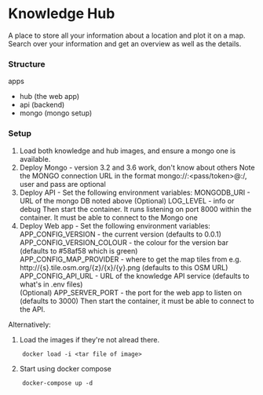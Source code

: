 # Knowledge Hub
A place to store all your information about a location and plot it on a map. Search over your information and get an overview as well as the details.

### Structure
apps
 - hub (the web app)
 - api (backend)
 - mongo (mongo setup)

### Setup
1. Load both knowledge and hub images, and ensure a mongo one is available.
2. Deploy Mongo - version 3.2 and 3.6 work, don't know about others
    Note the MONGO connection URL in the format mongo://<user>:<pass/token>@<host>:<port>/<database>, user and pass are optional
3. Deploy API - 
    Set the following environment variables:
        MONGODB_URI - URL of the mongo DB noted above
        (Optional) LOG_LEVEL - info or debug
    Then start the container. It runs listening on port 8000 within the container. It must be able to connect to the Mongo one
4. Deploy Web app - 
    Set the following environment variables:
        APP_CONFIG_VERSION - the current version (defaults to 0.0.1)<br/>
        APP_CONFIG_VERSION_COLOUR - the colour for the version bar (defaults to #58af58 which is green)<br/>
        APP_CONFIG_MAP_PROVIDER - where to get the map tiles from e.g. http://{s}.tile.osm.org/{z}/{x}/{y}.png (defaults to this OSM URL)<br/>
        APP_CONFIG_API_URL - URL of the knowledge API service (defaults to what's in .env files)<br/>
        (Optional)
        APP_SERVER_PORT - the port for the web app to listen on (defaults to 3000)
    Then start the container, it must be able to connect to the API.

Alternatively:
1. Load the images if they're not alread there.
```
    docker load -i <tar file of image>
```
2. Start using docker compose
```
    docker-compose up -d
```